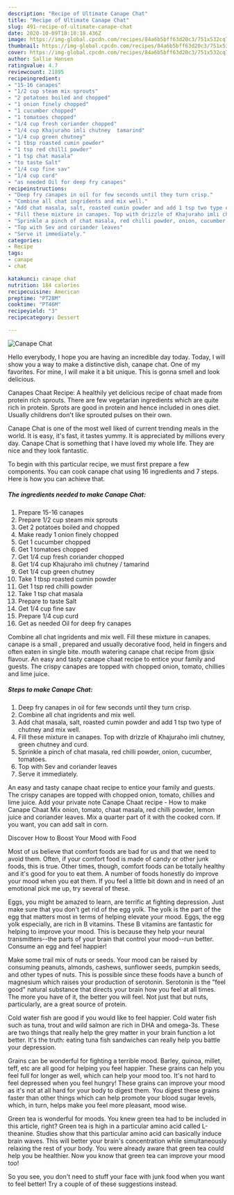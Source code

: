 ```yaml
---
description: "Recipe of Ultimate Canape Chat"
title: "Recipe of Ultimate Canape Chat"
slug: 491-recipe-of-ultimate-canape-chat
date: 2020-10-09T18:10:18.436Z
image: https://img-global.cpcdn.com/recipes/84a6b5bff63d20c3/751x532cq70/canape-chat-recipe-main-photo.jpg
thumbnail: https://img-global.cpcdn.com/recipes/84a6b5bff63d20c3/751x532cq70/canape-chat-recipe-main-photo.jpg
cover: https://img-global.cpcdn.com/recipes/84a6b5bff63d20c3/751x532cq70/canape-chat-recipe-main-photo.jpg
author: Sallie Hansen
ratingvalue: 4.7
reviewcount: 21895
recipeingredient:
- "15-16 canapes"
- "1/2 cup steam mix sprouts"
- "2 potatoes boiled and chopped"
- "1 onion finely chopped"
- "1 cucumber chopped"
- "1 tomatoes chopped"
- "1/4 cup fresh coriander chopped"
- "1/4 cup Khajuraho imli chutney  tamarind"
- "1/4 cup green chutney"
- "1 tbsp roasted cumin powder"
- "1 tsp red chilli powder"
- "1 tsp chat masala"
- "to taste Salt"
- "1/4 cup fine sav"
- "1/4 cup curd"
- "as needed Oil for deep fry canapes"
recipeinstructions:
- "Deep fry canapes in oil for few seconds until they turn crisp."
- "Combine all chat ingridents and mix well."
- "Add chat masala, salt, roasted cumin powder and add 1 tsp two type of chutney and mix well."
- "Fill these mixture in canapes. Top with drizzle of Khajuraho imli chutney, green chutney and curd."
- "Sprinkle a pinch of chat masala, red chilli powder, onion, cucumber, tomatoes."
- "Top with Sev and coriander leaves"
- "Serve it immediately."
categories:
- Recipe
tags:
- canape
- chat

katakunci: canape chat 
nutrition: 184 calories
recipecuisine: American
preptime: "PT28M"
cooktime: "PT46M"
recipeyield: "3"
recipecategory: Dessert

---
```



![Canape Chat](https://img-global.cpcdn.com/recipes/84a6b5bff63d20c3/751x532cq70/canape-chat-recipe-main-photo.jpg)

Hello everybody, I hope you are having an incredible day today. Today, I will show you a way to make a distinctive dish, canape chat. One of my favorites. For mine, I will make it a bit unique. This is gonna smell and look delicious.

Canapes Chaat Recipe: A healthily yet delicious recipe of chaat made from protein rich sprouts. There are few vegetarian ingredients which are quite rich in protein. Sprots are good in protein and hence included in ones diet. Usually childrens don&#39;t like sprouted pulses on their own.

Canape Chat is one of the most well liked of current trending meals in the world. It is easy, it's fast, it tastes yummy. It is appreciated by millions every day. Canape Chat is something that I have loved my whole life. They are nice and they look fantastic.


To begin with this particular recipe, we must first prepare a few components. You can cook canape chat using 16 ingredients and 7 steps. Here is how you can achieve that.

<!--inarticleads1-->

##### The ingredients needed to make Canape Chat:

1. Prepare 15-16 canapes
1. Prepare 1/2 cup steam mix sprouts
1. Get 2 potatoes boiled and chopped
1. Make ready 1 onion finely chopped
1. Get 1 cucumber chopped
1. Get 1 tomatoes chopped
1. Get 1/4 cup fresh coriander chopped
1. Get 1/4 cup Khajuraho imli chutney / tamarind
1. Get 1/4 cup green chutney
1. Take 1 tbsp roasted cumin powder
1. Get 1 tsp red chilli powder
1. Take 1 tsp chat masala
1. Prepare to taste Salt
1. Get 1/4 cup fine sav
1. Prepare 1/4 cup curd
1. Get as needed Oil for deep fry canapes


Combine all chat ingridents and mix well. Fill these mixture in canapes. canape is a small , prepared and usually decorative food, held in fingers and often eaten in single bite. mouth watering canape chat recipe from @six flavour. An easy and tasty canape chaat recipe to entice your family and guests. The crispy canapes are topped with chopped onion, tomato, chillies and lime juice. 

<!--inarticleads2-->

##### Steps to make Canape Chat:

1. Deep fry canapes in oil for few seconds until they turn crisp.
1. Combine all chat ingridents and mix well.
1. Add chat masala, salt, roasted cumin powder and add 1 tsp two type of chutney and mix well.
1. Fill these mixture in canapes. Top with drizzle of Khajuraho imli chutney, green chutney and curd.
1. Sprinkle a pinch of chat masala, red chilli powder, onion, cucumber, tomatoes.
1. Top with Sev and coriander leaves
1. Serve it immediately.


An easy and tasty canape chaat recipe to entice your family and guests. The crispy canapes are topped with chopped onion, tomato, chillies and lime juice. Add your private note Canape Chaat recipe - How to make Canape Chaat Mix onion, tomato, chaat masala, red chilli powder, lemon juice and coriander leaves. Mix a quarter part of it with the cooked corn. If you want, you can add salt in corn. 

Discover How to Boost Your Mood with Food


Most of us believe that comfort foods are bad for us and that we need to avoid them. Often, if your comfort food is made of candy or other junk foods, this is true. Other times, though, comfort foods can be totally healthy and it's good for you to eat them. A number of foods honestly do improve your mood when you eat them. If you feel a little bit down and in need of an emotional pick me up, try several of these.

Eggs, you might be amazed to learn, are terrific at fighting depression. Just make sure that you don't get rid of the egg yolk. The yolk is the part of the egg that matters most in terms of helping elevate your mood. Eggs, the egg yolk especially, are rich in B vitamins. These B vitamins are fantastic for helping to improve your mood. This is because they help your neural transmitters--the parts of your brain that control your mood--run better. Consume an egg and feel happier!

Make some trail mix of nuts or seeds. Your mood can be raised by consuming peanuts, almonds, cashews, sunflower seeds, pumpkin seeds, and other types of nuts. This is possible since these foods have a bunch of magnesium which raises your production of serotonin. Serotonin is the "feel good" natural substance that directs your brain how you feel at all times. The more you have of it, the better you will feel. Not just that but nuts, particularly, are a great source of protein.

Cold water fish are good if you would like to feel happier. Cold water fish such as tuna, trout and wild salmon are rich in DHA and omega-3s. These are two things that really help the grey matter in your brain function a lot better. It's the truth: eating tuna fish sandwiches can really help you battle your depression. 

Grains can be wonderful for fighting a terrible mood. Barley, quinoa, millet, teff, etc are all good for helping you feel happier. These grains can help you feel full for longer as well, which can help your mood too. It's not hard to feel depressed when you feel hungry! These grains can improve your mood as it's not at all hard for your body to digest them. You digest these grains faster than other things which can help promote your blood sugar levels, which, in turn, helps make you feel more pleasant, mood wise.

Green tea is wonderful for moods. You knew green tea had to be included in this article, right? Green tea is high in a particular amino acid called L-theanine. Studies show that this particular amino acid can basically induce brain waves. This will better your brain's concentration while simultaneously relaxing the rest of your body. You were already aware that green tea could help you be healthier. Now you know that green tea can improve your mood too!

So you see, you don't need to stuff your face with junk food when you want to feel better! Try  a  couple of  of  these  suggestions  instead.

